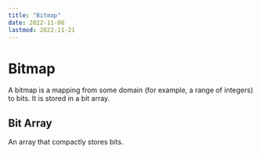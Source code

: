 ```yaml
---
title: "Bitmap"
date: 2022-11-08
lastmod: 2022-11-21
---
```

# Bitmap
A bitmap is a mapping from some domain (for example, a range of integers) to bits.
It is stored in a bit array.
## Bit Array
An array that compactly stores bits.
